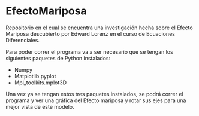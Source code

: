 # EfectoMariposa
Repositorio en el cual se encuentra una investigación hecha sobre el Efecto Mariposa descubierto por Edward Lorenz en el curso de Ecuaciones Diferenciales.

Para poder correr el programa va a ser necesario que se tengan los siguientes paquetes de Python instalados:
  * Numpy
  * Matplotlib.pyplot
  * Mpl_toolkits.mplot3D
  
  
Una vez ya se tengan estos tres paquetes instalados, se podrá correr el programa y ver una gráfica del Efecto mariposa y rotar sus ejes para una mejor vista de este modelo. 
